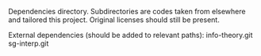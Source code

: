 Dependencies directory.
Subdirectories are codes taken from elsewhere and tailored this project. Original licenses should still be present.

External dependencies (should be added to relevant paths):
info-theory.git
sg-interp.git
